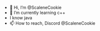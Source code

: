 - 👋 Hi, I’m @ScaleneCookie
- 🌱 I’m currently learning c++
- I know java
- 📫 How to reach, Discord @ScaleneCookie

<!---
ScaleneCookie/ScaleneCookie is a ✨ special ✨ repository because its `README.md` (this file) appears on your GitHub profile.
You can click the Preview link to take a look at your changes.
--->
